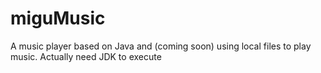 # miguMusic
A music player based on Java and (coming soon) using local files to play music. Actually need JDK to execute 
